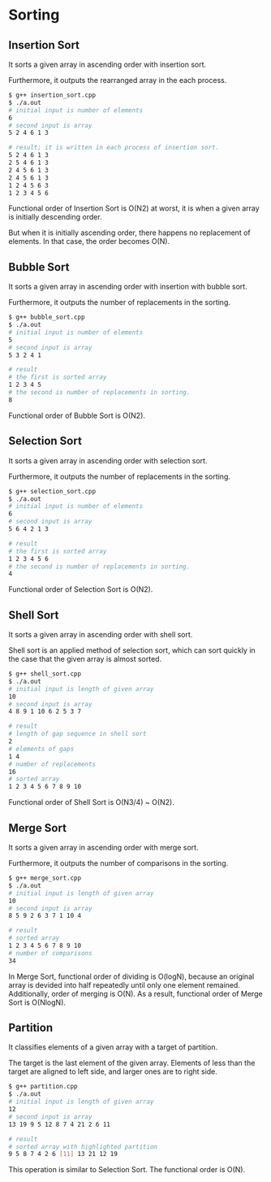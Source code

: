 # Sorting

## Insertion Sort

It sorts a given array in ascending order with insertion sort.

Furthermore, it outputs the rearranged array in the each process.

```bash
$ g++ insertion_sort.cpp
$ ./a.out
# initial input is number of elements
6
# second input is array
5 2 4 6 1 3

# result; it is written in each process of insertion sort.
5 2 4 6 1 3
2 5 4 6 1 3
2 4 5 6 1 3
2 4 5 6 1 3
1 2 4 5 6 3
1 2 3 4 5 6
```

Functional order of Insertion Sort is O(N2) at worst, it is when a given array is initially descending order.

But when it is initially ascending order, there happens no replacement of elements.
In that case, the order becomes O(N).

## Bubble Sort

It sorts a given array in ascending order with insertion with bubble sort.

Furthermore, it outputs the number of replacements in the sorting.

```bash
$ g++ bubble_sort.cpp
$ ./a.out
# initial input is number of elements
5
# second input is array
5 3 2 4 1

# result
# the first is sorted array
1 2 3 4 5
# the second is number of replacements in sorting.
8
```

Functional order of Bubble Sort is O(N2).

## Selection Sort

It sorts a given array in ascending order with selection sort.

Furthermore, it outputs the number of replacements in the sorting.

```bash
$ g++ selection_sort.cpp
$ ./a.out
# initial input is number of elements
6
# second input is array
5 6 4 2 1 3

# result
# the first is sorted array
1 2 3 4 5 6
# the second is number of replacements in sorting.
4
```

Functional order of Selection Sort is O(N2).

## Shell Sort

It sorts a given array in ascending order with shell sort.

Shell sort is an applied method of selection sort, which can sort quickly in the case that the given array is almost sorted.

```bash
$ g++ shell_sort.cpp
$ ./a.out
# initial input is length of given array
10
# second input is array
4 8 9 1 10 6 2 5 3 7

# result
# length of gap sequence in shell sort
2
# elements of gaps
1 4
# number of replacements
16
# sorted array
1 2 3 4 5 6 7 8 9 10
```

Functional order of Shell Sort is O(N3/4) ~ O(N2).

## Merge Sort

It sorts a given array in ascending order with merge sort.

Furthermore, it outputs the number of comparisons in the sorting.

```bash
$ g++ merge_sort.cpp
$ ./a.out
# initial input is length of given array
10
# second input is array
8 5 9 2 6 3 7 1 10 4

# result
# sorted array
1 2 3 4 5 6 7 8 9 10
# number of comparisons
34
```

In Merge Sort, functional order of dividing is O(logN), because an original array is devided into half repeatedly until only one element remained.
Additionally, order of merging is O(N).
As a result, functional order of Merge Sort is O(NlogN).

## Partition

It classifies elements of a given array with a target of partition.

The target is the last element of the given array.
Elements of less than the target are aligned to left side, and larger ones are to right side.

```bash
$ g++ partition.cpp
$ ./a.out
# initial input is length of given array
12
# second input is array
13 19 9 5 12 8 7 4 21 2 6 11

# result
# sorted array with highlighted partition
9 5 8 7 4 2 6 [11] 13 21 12 19
```

This operation is similar to Selection Sort.
The functional order is O(N).
